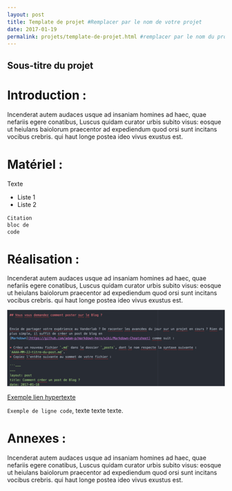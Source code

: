 ```yaml
---
layout: post
title: Template de projet #Remplacer par le nom de votre projet
date: 2017-01-19
permalink: projets/template-de-projet.html #remplacer par le nom du projet (mots séparés par des tirets)
---
```


<!-- Pas besoin de mettre le titre, il est généré automatiquement depuis les metadata en en-tête-->
## Sous-titre du projet

Introduction :
=====

Incenderat autem audaces usque ad insaniam homines ad haec, quae nefariis egere conatibus, Luscus quidam curator urbis subito visus: eosque ut heiulans baiolorum praecentor ad expediendum quod orsi sunt incitans vocibus crebris. qui haut longe postea ideo vivus exustus est.


Matériel :
=====

Texte

* Liste 1
* Liste 2

```---
Citation
bloc de
code
```

Réalisation :
=====

Incenderat autem audaces usque ad insaniam homines ad haec, quae nefariis egere conatibus, Luscus quidam curator urbis subito visus: eosque ut heiulans baiolorum praecentor ad expediendum quod orsi sunt incitans vocibus crebris. qui haut longe postea ideo vivus exustus est.


[image]: /images/ExempleMarkdown.png "Un exemple de Markdown"
![alt text][image]

[Exemple lien hypertexte](https://github.com/adam-p/markdown-here/wiki/Markdown-Cheatsheet)

`Exemple de ligne code`, texte texte texte.

Annexes :
=====

Incenderat autem audaces usque ad insaniam homines ad haec, quae nefariis egere conatibus, Luscus quidam curator urbis subito visus: eosque ut heiulans baiolorum praecentor ad expediendum quod orsi sunt incitans vocibus crebris. qui haut longe postea ideo vivus exustus est.
